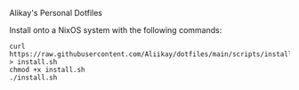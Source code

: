 Alikay's Personal Dotfiles

Install onto a NixOS system with the following commands:
```
curl https://raw.githubusercontent.com/Aliikay/dotfiles/main/scripts/install.sh > install.sh
chmod +x install.sh
./install.sh
```
